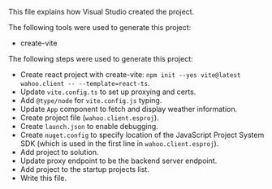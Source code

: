 This file explains how Visual Studio created the project.

The following tools were used to generate this project:
- create-vite

The following steps were used to generate this project:
- Create react project with create-vite: `npm init --yes vite@latest wahoo.client -- --template=react-ts`.
- Update `vite.config.ts` to set up proxying and certs.
- Add `@type/node` for `vite.config.js` typing.
- Update `App` component to fetch and display weather information.
- Create project file (`wahoo.client.esproj`).
- Create `launch.json` to enable debugging.
- Create `nuget.config` to specify location of the JavaScript Project System SDK (which is used in the first line in `wahoo.client.esproj`).
- Add project to solution.
- Update proxy endpoint to be the backend server endpoint.
- Add project to the startup projects list.
- Write this file.
